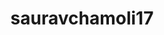 ---
title: sauravchamoli17
github: https://github.com/sauravchamoli17
mode: light
transition: 1s
score: 83.5
archetype:
- Stats and Metrics
---